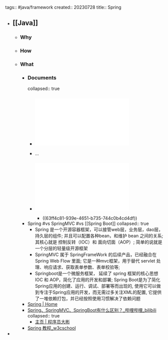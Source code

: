 tags:: #java/framework
created:: 20230728
title:: Spring
- ## [[Java]]
  - ### Why
  - ### How
  - ### What
    - ### Documents
      collapsed:: true
      - ### ![Spring Framework Version 3.2.18](../assets/doc_spring-framework-reference.pdf)
      - ...
      - ### ![Spring Framework Version 6.0.5](../assets/doc_spring-framework.pdf)
        - ((63ff4c81-939e-4651-b735-744c0b4cd4df))
    - Spring #vs SpringMVC #vs [[Spring Boot]]
      collapsed:: true
      - Spring 是一个开源容器框架，可以接管web层，业务层，dao层，持久层的组件; 并且可以配置各种bean，和维护 bean 之间的关系; 其核心就是 控制反转（IOC）和 面向切面（AOP）; 简单的说就是一个分层的轻量级开源框架
      - SpringMVC 属于 SpringFrameWork 的后续产品，已经融合在 Spring Web Flow 里面; 它是一种mvc框架，用于替代 servlet 处理、响应请求、获取表单参数、表单校验等;
      - Springboot是一个微服务框架， 延续了 spring 框架的核心思想 IOC 和 AOP，简化了应用的开发和部署; Spring Boot是为了简化Spring应用的创建、运行、调试、部署等而出现的, 使用它可以做到专注于Spring应用的开发，而无需过多关注XML的配置, 它提供了一堆依赖打包，并已经按照使用习惯解决了依赖问题
    - [Spring | Home](http://spring.io)
    - [Spring、SpringMVC、SpringBoot有什么区别？_哔哩哔哩_bilibili](https://www.bilibili.com/video/BV1pg41127N8/)
      collapsed:: true
      - [主页 | 程序员大彬](http://topjavaer.cn/)
    - [Spring 教程_w3cschool](https://www.w3cschool.cn/wkspring/)
-